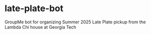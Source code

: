 # late-plate-bot
GroupMe bot for organizing Summer 2025 Late Plate pickup from the Lambda Chi house at Georgia Tech
